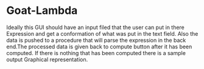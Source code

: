 # Goat-Lambda

Ideally this GUI should have an input filed that the user can put in there Expression and get a conformation of what was put in the text field. Also the data is pushed to a procedure that will parse the expression in the back end.The processed data is given back to compute button after it has been computed. If there is nothing that has been computed there is a sample output Graphical representation.
